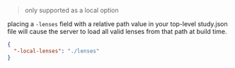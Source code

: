 > only supported as a local option

placing a `-lenses` field with a relative path value in your top-level study.json file will cause the server to load all valid lenses from that path at build time.

```json
{
  "-local-lenses": "./lenses"
}
```
